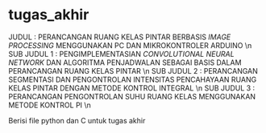 # tugas_akhir
JUDUL : PERANCANGAN RUANG KELAS PINTAR BERBASIS _IMAGE PROCESSING_ MENGGUNAKAN PC DAN MIKROKONTROLER ARDUINO \n
SUB JUDUL 1 : PENGIMPLEMENTASIAN _CONVOLUTIONAL NEURAL NETWORK_ DAN ALGORITMA PENJADWALAN SEBAGAI BASIS DALAM PERANCANGAN RUANG KELAS PINTAR \n
SUB JUDUL 2 : PERANCANGAN SEGMENTASI DAN PENGONTROLAN INTENSITAS PENCAHAYAAN RUANG KELAS PINTAR DENGAN METODE KONTROL INTEGRAL \n
SUB JUDUL 3 : PERANCANGAN PENGONTROLAN SUHU RUANG KELAS MENGGUNAKAN METODE KONTROL PI \n

Berisi file python dan C untuk tugas akhir
